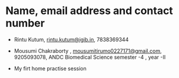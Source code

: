 # Name, email address and contact number
- Rintu Kutum, rintu.kutum@igib.in, 7838369344

- Mousumi Chakraborty , mousumitirumo0227171@gmail.com, 9205093078, 
 ANDC Biomedical Science semester -4 , year -II

- My firt home practise session 

